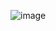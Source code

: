![image](https://github.com/GabrielMartinsCarossi/Computacao-Grafica/assets/48328245/ec442ab9-8346-4879-b708-2de8803ed422)
